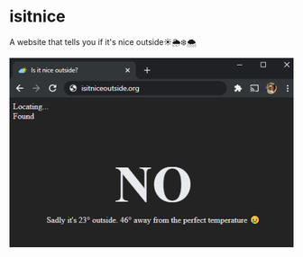 # isitnice

A  website that tells you if it's nice outside☀️🌦❄🌨

![Alt text](example_pic.png?raw=true "Title")
